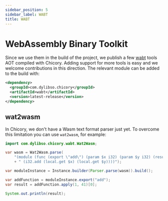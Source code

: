 ```yaml
---
sidebar_position: 5
sidebar_label: WABT
title: WABT
---
```

# WebAssembly Binary Toolkit

Since we use them in the build of the project, we publish a few [wabt](https://github.com/WebAssembly/wabt) tools AOT compiled with Chicory.
Adding support for more tools is easy and we welcome contributions in this direction.
The relevant module can be added to the build with:

```xml
<dependency>
  <groupId>com.dylibso.chicory</groupId>
  <artifactId>wabt</artifactId>
  <version>latest-release</version>
</dependency>
```

<!--
```java
//DEPS com.dylibso.chicory:docs-lib:999-SNAPSHOT
//DEPS com.dylibso.chicory:wabt:999-SNAPSHOT

import com.dylibso.chicory.wasm.Parser;
import com.dylibso.chicory.runtime.Instance;

System.setOut(new PrintStream(
  new BufferedOutputStream(
    new FileOutputStream("docs/usage/wabt.md.result"))));
```
-->

## wat2wasm

In Chicory, we don't have a Wasm text format parser just yet.
To overcome this limitation you can use `wat2wasm`, for example:

```java
import com.dylibso.chicory.wabt.Wat2Wasm;

var wasm = Wat2Wasm.parse(
    "(module (func (export \"add\") (param $x i32) (param $y i32) (result i32)"
    + " (i32.add (local.get $x) (local.get $y))))");

var moduleInstance = Instance.builder(Parser.parse(wasm)).build();

var addFunction = moduleInstance.export("add");
var result = addFunction.apply(1, 41)[0];

System.out.println(result);
```

